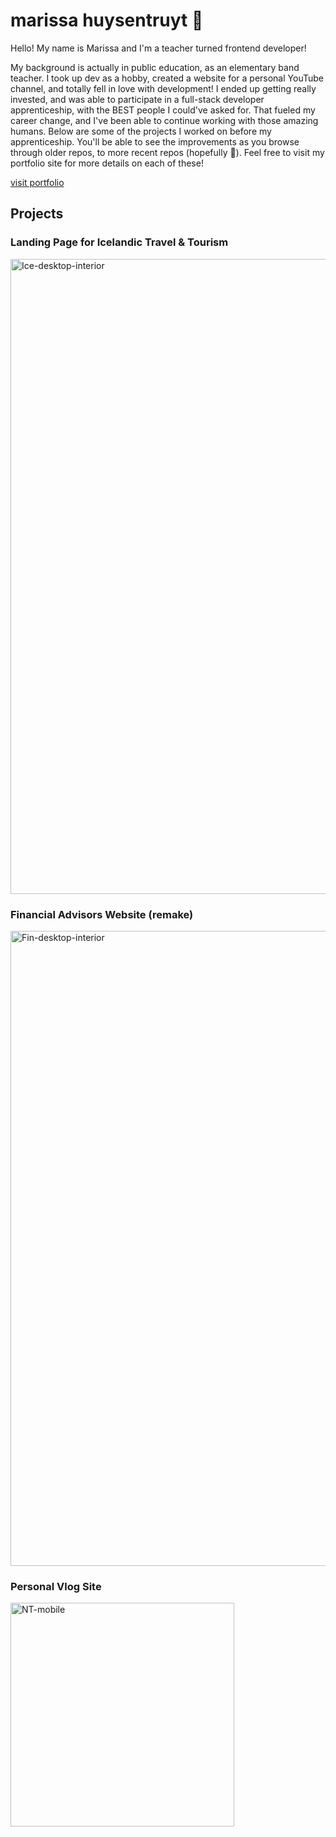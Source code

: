 # marissa huysentruyt 👋

Hello! My name is Marissa and I'm a teacher turned frontend developer! 

My background is actually in public education, as an elementary band teacher. I took up dev as a hobby, created a website for a personal YouTube channel, and totally fell in love with development! I ended up getting really invested, and was able to participate in a full-stack developer apprenticeship, with the BEST people I could've asked for. That fueled my career change, and I've been able to continue working with those amazing humans. Below are some of the projects I worked on before my apprenticeship. You'll be able to see the improvements as you browse through older repos, to more recent repos (hopefully 🤞). Feel free to visit my portfolio site for more details on each of these!

<a href="http://www.marissahuysentruyt.com" target="_blank">visit portfolio</a>

## Projects

### Landing Page for Icelandic Travel & Tourism

<img width="1016" alt="Ice-desktop-interior" src="https://user-images.githubusercontent.com/69602589/132129292-bbf00d03-5fc1-4ebb-ae5c-f1c1275cb9a4.png">

### Financial Advisors Website (remake)

<img width="1016" alt="Fin-desktop-interior" src="https://user-images.githubusercontent.com/69602589/132129342-a4e387a1-4800-4646-9d61-0b8da0dca0ee.png">

### Personal Vlog Site

<img width="358" alt="NT-mobile" src="https://user-images.githubusercontent.com/69602589/132129354-348d66d1-ff37-4410-86ff-1798a9e8c02f.png">


